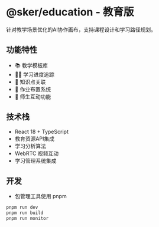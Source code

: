 # @sker/education - 教育版

针对教学场景优化的AI协作画布，支持课程设计和学习路径规划。

## 功能特性

- 📚 教学模板库
- 👨‍🎓 学习进度追踪
- 🎯 知识点关联
- 📝 作业布置系统
- 👥 师生互动功能

## 技术栈

- React 18 + TypeScript
- 教育资源API集成
- 学习分析算法
- WebRTC 视频互动
- 学习管理系统集成


## 开发
- 包管理工具使用 pnpm
```bash
pnpm run dev
pnpm run build
pnpm run monitor
```